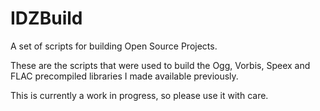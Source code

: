 IDZBuild
========

A set of scripts for building Open Source Projects.

These are the scripts that were used to build the Ogg, Vorbis, Speex and FLAC precompiled libraries I made available previously.

This is currently a work in progress, so please use it with care.
